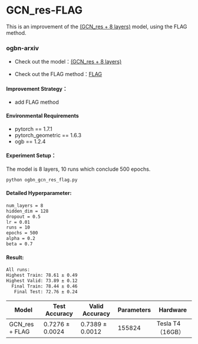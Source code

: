 # GCN_res-FLAG
This is an improvement of the [(GCN_res + 8 layers)](https://github.com/ytchx1999/ogbn_arxiv_GCN_res) model, using the FLAG method.

### ogbn-arxiv

+ Check out the model：[(GCN_res + 8 layers)](https://github.com/ytchx1999/ogbn_arxiv_GCN_res)

+ Check out the FLAG method：[FLAG](https://arxiv.org/pdf/2010.09891.pdf)

#### Improvement Strategy：

+ add FLAG method

#### Environmental Requirements

+ pytorch == 1.7.1
+ pytorch_geometric == 1.6.3
+ ogb == 1.2.4

#### Experiment Setup：

The model is 8 layers, 10 runs which conclude 500 epochs.

```bash
python ogbn_gcn_res_flag.py
```

#### Detailed Hyperparameter:

```bash
num_layers = 8
hidden_dim = 128
dropout = 0.5
lr = 0.01
runs = 10
epochs = 500
alpha = 0.2
beta = 0.7
```

#### Result:

```bash
All runs:
Highest Train: 78.61 ± 0.49
Highest Valid: 73.89 ± 0.12
  Final Train: 78.44 ± 0.46
   Final Test: 72.76 ± 0.24
```

| Model          | Test Accuracy   | Valid Accuracy  | Parameters | Hardware         |
| -------------- | --------------- | --------------- | ---------- | ---------------- |
| GCN_res + FLAG | 0.7276 ± 0.0024 | 0.7389 ± 0.0012 | 155824     | Tesla T4（16GB） |

